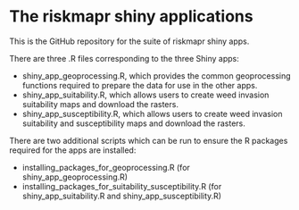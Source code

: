 # The riskmapr shiny applications

This is the GitHub repository for the suite of riskmapr shiny apps.

There are three .R files corresponding to the three Shiny apps:

* shiny_app_geoprocessing.R, which provides the common geoprocessing functions required to prepare the data for use in the other apps.
* shiny_app_suitability.R, which allows users to create weed invasion suitability maps and download the rasters. 
* shiny_app_susceptibility.R, which allows users to create weed invasion suitability and susceptibility maps and download the rasters.

There are two additional scripts which can be run to ensure the R packages required for the apps are installed:

* installing_packages_for_geoprocessing.R (for shiny_app_geoprocessing.R)
* installing_packages_for_suitability_susceptibility.R (for shiny_app_suitability.R and shiny_app_susceptibility.R)

